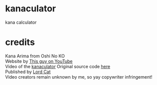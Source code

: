 # kanaculator
kana calculator

# credits
Kana Arima from Oshi No KO\
Website by [This guy on YouTube](https://youtube.com/@whitetheca)\
Video of the [kanaculator](https://youtu.be/EdN3oCwCvQA)
Original source code [here](https://drive.google.com/drive/folders/1yZwSdMox8JMQsAW62ph7NYuE9A0TsH6R)\
Published by [Lord Cat](https://bsky.app/profile/lordcat.pages.dev)\
Video creators remain unknown by me, so yay copywriter infringement!
